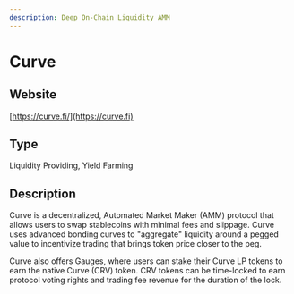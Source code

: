 ```yaml
---
description: Deep On-Chain Liquidity AMM
---
```


# Curve

## Website

[https://curve.fi/](https://curve.fi)

## Type

Liquidity Providing, Yield Farming

## Description

Curve is a decentralized, Automated Market Maker (AMM) protocol that allows users to swap stablecoins with minimal fees and slippage. Curve uses advanced bonding curves to "aggregate" liquidity around a pegged value to incentivize trading that brings token price closer to the peg.

Curve also offers Gauges, where users can stake their Curve LP tokens to earn the native Curve (CRV) token. CRV tokens can be time-locked to earn protocol voting rights and trading fee revenue for the duration of the lock.
